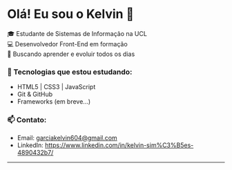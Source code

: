 # Olá! Eu sou o Kelvin 👋

🎓 Estudante de Sistemas de Informação na UCL  
💻 Desenvolvedor Front-End em formação  
🚀 Buscando aprender e evoluir todos os dias

### 🚧 Tecnologias que estou estudando:
- HTML5 | CSS3 | JavaScript
- Git & GitHub
- Frameworks (em breve...)

### 📫 Contato:
- Email: garciakelvin604@gmail.com
- LinkedIn: https://www.linkedin.com/in/kelvin-sim%C3%B5es-4890432b7/

---
